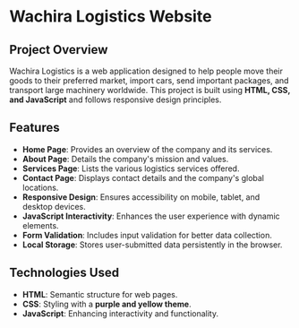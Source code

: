 # Wachira Logistics Website

## Project Overview
Wachira Logistics is a web application designed to help people move their goods to their preferred market, import cars, send important packages, and transport large machinery worldwide. This project is built using **HTML, CSS, and JavaScript** and follows responsive design principles.

## Features
- **Home Page**: Provides an overview of the company and its services.
- **About Page**: Details the company's mission and values.
- **Services Page**: Lists the various logistics services offered.
- **Contact Page**: Displays contact details and the company's global locations.
- **Responsive Design**: Ensures accessibility on mobile, tablet, and desktop devices.
- **JavaScript Interactivity**: Enhances the user experience with dynamic elements.
- **Form Validation**: Includes input validation for better data collection.
- **Local Storage**: Stores user-submitted data persistently in the browser.

## Technologies Used
- **HTML**: Semantic structure for web pages.
- **CSS**: Styling with a **purple and yellow theme**.
- **JavaScript**: Enhancing interactivity and functionality.


